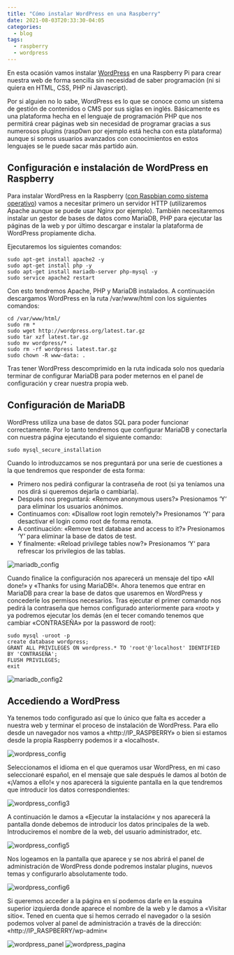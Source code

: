```yaml
---
title: "Cómo instalar WordPress en una Raspberry"
date: 2021-08-03T20:33:30-04:05
categories:
  - blog
tags:
  - raspberry
  - wordpress
---
```

En esta ocasión vamos instalar <a href="https://es.wordpress.org/">WordPress</a> en una Raspberry Pi para crear nuestra web de forma sencilla sin necesidad de saber programación (ni si quiera en HTML, CSS, PHP ni Javascript).

Por si alguien no lo sabe, WordPress es lo que se conoce como un sistema de gestión de contenidos o CMS por sus siglas en inglés. Básicamente es una plataforma hecha en el lenguaje de programación PHP que nos permitirá crear páginas web sin necesidad de programar gracias a sus numerosos plugins (rasp0wn por ejemplo está hecha con esta plataforma) aunque si somos usuarios avanzados con conocimientos en estos lenguajes se le puede sacar más partido aún.

## Configuración e instalación de WordPress en Raspberry

Para instalar WordPress en la Raspberry (<a href="https://rasp0wn.github.io/blog/como-instalar-un-sistema-operativo-en-raspberry/">con Raspbian como sistema operativo</a>) vamos a necesitar primero un servidor HTTP (utilizaremos Apache aunque se puede usar Nginx por ejemplo). También necesitaremos instalar un gestor de bases de datos como MariaDB, PHP para ejecutar las páginas de la web y por último descargar e instalar la plataforma de WordPress propiamente dicha.

Ejecutaremos los siguientes comandos:

```
sudo apt-get install apache2 -y
sudo apt-get install php -y
sudo apt-get install mariadb-server php-mysql -y
sudo service apache2 restart
```

Con esto tendremos Apache, PHP y MariaDB instalados. A continuación descargamos WordPress en la ruta /var/www/html con los siguientes comandos:

```
cd /var/www/html/
sudo rm *
sudo wget http://wordpress.org/latest.tar.gz
sudo tar xzf latest.tar.gz
sudo mv wordpress/* .
sudo rm -rf wordpress latest.tar.gz
sudo chown -R www-data: .
```

Tras tener WordPress descomprimido en la ruta indicada solo nos quedaría terminar de configurar MariaDB para poder meternos en el panel de configuración y crear nuestra propia web.

## Configuración de MariaDB

WordPress utiliza una base de datos SQL para poder funcionar correctamente. Por lo tanto tendremos que configurar MariaDB y conectarla con nuestra página ejecutando el siguiente comando:

```
sudo mysql_secure_installation
```

Cuando lo introduzcamos se nos preguntará por una serie de cuestiones a la que tendremos que responder de esta forma:

* Primero nos pedirá configurar la contraseña de root (si ya teníamos una nos dirá si queremos dejarla o cambiarla).
* Después nos preguntará: «Remove anonymous users?» Presionamos ‘Y‘ para eliminar los usuarios anónimos.
* Continuamos con: «Disallow root login remotely?» Presionamos ‘Y‘ para desactivar el login como root de forma remota.
* A continuación: «Remove test database and access to it?» Presionamos ‘Y‘ para eliminar la base de datos de test.
* Y finalmente: «Reload privilege tables now?» Presionamos ‘Y‘ para refrescar los privilegios de las tablas.

![mariadb_config](/assets/images/posts/mariadb_config.png)

Cuando finalice la configuración nos aparecerá un mensaje del tipo «All done!» y «Thanks for using MariaDB!«. Ahora tenemos que entrar en MariaDB para crear la base de datos que usaremos en WordPress y concederle los permisos necesarios. Tras ejecutar el primer comando nos pedirá la contraseña que hemos configurado anteriormente para «root» y ya podremos ejecutar los demás (en el tecer comando tenemos que cambiar «CONTRASEÑA» por la password de root):

```
sudo mysql -uroot -p 
create database wordpress;
GRANT ALL PRIVILEGES ON wordpress.* TO 'root'@'localhost' IDENTIFIED BY 'CONTRASEÑA';
FLUSH PRIVILEGES;
exit
```

![mariadb_config2](/assets/images/posts/mariadb_config2.png)

## Accediendo a WordPress

Ya tenemos todo configurado así que lo único que falta es acceder a nuestra web y terminar el proceso de instalación de WordPress. Para ello desde un navegador nos vamos a «http://IP_RASPBERRY» o bien si estamos desde la propia Raspberry podemos ir a «localhost«.

![wordpress_config](/assets/images/posts/wordpress_config.png)

Seleccionamos el idioma en el que queramos usar WordPress, en mi caso seleccionaré español, en el mensaje que sale después le damos al botón de «¡Vamos a ello!«  y nos aparecerá la siguiente pantalla en la que tendremos que introducir los datos correspondientes:

![wordpress_config3](/assets/images/posts/wordpress_config3.png)

A continuación le damos a «Ejecutar la instalación« y nos aparecerá la pantalla donde debemos de introducir los datos principales de la web. Introduciremos el nombre de la web, del usuario administrador, etc. 

![wordpress_config5](/assets/images/posts/wordpress_config5.png)

Nos logeamos en la pantalla que aparece y se nos abrirá el panel de administración de WordPress donde podremos instalar plugins, nuevos temas y configurarlo absolutamente todo.

![wordpress_config6](/assets/images/posts/wordpress_config6.png)

Si queremos acceder a la página en sí podemos darle en la esquina superior izquierda donde aparece el nombre de la web y le damos a «Visitar sitio«. Tened en cuenta que si hemos cerrado el navegador o la sesión podemos volver al panel de administración a través de la dirección: «http://IP_RASPBERRY/wp-admin«

![wordpress_panel](/assets/images/posts/wordpress_panel.png)
![wordpress_pagina](/assets/images/posts/wordpress_pagina.png)
